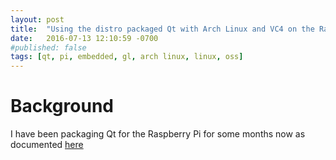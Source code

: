 ```yaml
---
layout: post
title:  "Using the distro packaged Qt with Arch Linux and VC4 on the Raspberry Pi 2/3"
date:   2016-07-13 12:10:59 -0700
#published: false
tags: [qt, pi, embedded, gl, arch linux, linux, oss]
---
```


# Background

I have been packaging Qt for the Raspberry Pi for some months now as documented [here](/qpi)
